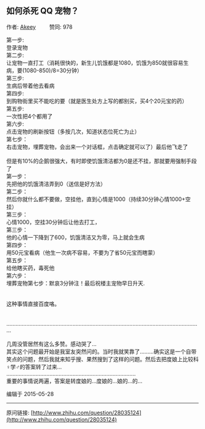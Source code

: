 ## 如何杀死 QQ 宠物？

作者: [Akeey](http://www.zhihu.com/people/wei-ming-de-guai-wu-67)&nbsp;&nbsp;&nbsp;&nbsp;&nbsp;&nbsp;&nbsp;&nbsp; 赞同: 978


第一步:<br>登录宠物<br>第二步:<br>让宠物一直打工（消耗很快的，新生儿饥饿都是1080，饥饿为850就很容易生病，要(1080-850)/8=30分钟）<br>第三步:<br>生病后带着他去看病<br>第四步:<br>到购物街里买不能吃的要（就是医生处方上写的都别买，买4个20元宝的药）<br>第五步:<br>一次性把4个都用了<br>第六步:<br>点击宠物的刷新按钮（多按几次，知道状态位死亡为止）<br>第七步：<br>右击宠物，埋葬宠物，会出来一个对话框，点击确定就可以了）最后他飞走了<br><br>但是有10%的企鹅很强大，有时即使饥饿清洁都为0是还不挂，那就要用强制手段了<br>第一步：<br>先把他的饥饿清洁弄到0（送信是好方法）<br>第二步：<br>然后你就什么都不要做，空挂他，直到心情是1000（持续30分钟心情1000+空挂）<br>第三步：<br>心情1000，空挂30分钟后让他去打工，<br>第三步：<br>他的心情一下降到了600，饥饿清洁又为零，马上就会生病<br>第四步：<br>用50元宝看病（他生一次病不容易，不要为了省50元宝而瞎蒙）<br>第五步：<br>给他瞎买药，毒死他<br>第六步：<br>埋葬宠物第七步：默哀3分钟注！最后祝楼主宠物早日升天.<br><br><br>这种事情直接百度咯。<br><br><br>.………………………………………………………………………………………………………………<br><br>几周没管居然有这么多赞。感动哭了…<br>其实这个问题最开始是我室友突然问的。当时我就笑靠了………确实这是一个自带笑点的问题，然后我就来知乎搜、果然搜到了这样的问题。然后去把度娘上比较科♀学♂的答案转了过来...<br>…………………………………………………………………………<br>重要的事情说两遍，答案是转度娘的…度娘的…娘的…的…



编辑于 2015-05-28



---
原问链接: [http://www.zhihu.com/question/28035124](http://www.zhihu.com/question/28035124)